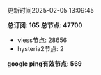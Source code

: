 更新时间2025-02-05 13:09:45

**总订阅: 165**
**总节点: 47700**
- vless节点: 28656
- hysteria2节点: 2

**google ping有效节点: 569**
